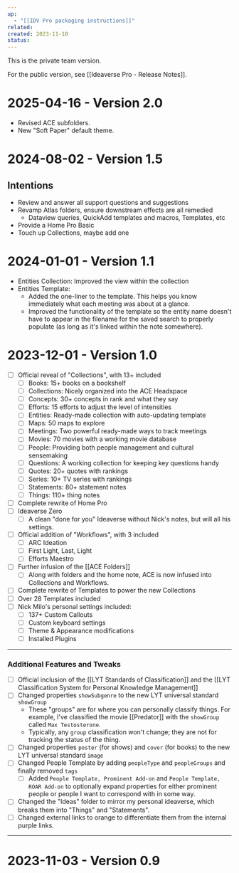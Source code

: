 ```yaml
---
up:
  - "[[IDV Pro packaging instructions]]"
related: 
created: 2023-11-10
status:
---
```

 This is the private team version. 
 
 For the public version, see [[Ideaverse Pro - Release Notes]].

# 2025-04-16 - Version 2.0

- Revised ACE subfolders.
- New "Soft Paper" default theme.


# 2024-08-02 - Version 1.5
## Intentions
- Review and answer all support questions and suggestions 
- Revamp Atlas folders, ensure downstream effects are all remedied 
	- Dataview queries, QuickAdd templates and macros, Templates, etc
- Provide a Home Pro Basic
- Touch up Collections, maybe add one

# 2024-01-01 - Version 1.1
- Entities Collection: Improved the view within the collection
- Entities Template:
	- Added the one-liner to the template. This helps you know immediately what each meeting was about at a glance. 
	- Improved the functionality of the template so the entity name doesn't have to appear in the filename for the saved search to properly populate (as long as it's linked within the note somewhere). 

# 2023-12-01 - Version 1.0
- [ ] Official reveal of "Collections", with 13+ included
	- [ ] Books: 15+ books on a bookshelf 
	- [ ] Collections: Nicely organized into the ACE Headspace
	- [ ] Concepts: 30+ concepts in rank and what they say
	- [ ] Efforts: 15 efforts to adjust the level of intensities
	- [ ] Entities: Ready-made collection with auto-updating template
	- [ ] Maps: 50 maps to explore
	- [ ] Meetings: Two powerful ready-made ways to track meetings
	- [ ] Movies: 70 movies with a working movie database
	- [ ] People: Providing both people management and cultural sensemaking
	- [ ] Questions: A working collection for keeping key questions handy
	- [ ] Quotes: 20+ quotes with rankings
	- [ ] Series: 10+ TV series with rankings
	- [ ] Statements: 80+ statement notes
	- [ ] Things: 110+ thing notes
- [ ] Complete rewrite of Home Pro
- [ ] Ideaverse Zero
	- [ ] A clean "done for you" Ideaverse without Nick's notes, but will all his settings.
- [ ] Official addition of "Workflows", with 3 included
	- [ ] ARC Ideation
	- [ ] First Light, Last, Light
	- [ ] Efforts Maestro
- [ ] Further infusion of the [[ACE Folders]]
	- [ ] Along with folders and the home note, ACE is now infused into Collections and Workflows. 
- [ ] Complete rewrite of Templates to power the new Collections
- [ ] Over 28 Templates included
- [ ] Nick Milo's personal settings included:
	- [ ] 137+ Custom Callouts
	- [ ] Custom keyboard settings
	- [ ] Theme & Appearance modifications
	- [ ] Installed Plugins 

- ---
### Additional Features and Tweaks
- [ ] Official inclusion of the [[LYT Standards of Classification]] and the [[LYT Classification System for Personal Knowledge Management]]
- [ ] Changed properties `showSubgenre` to the new LYT universal standard `showGroup`
	- These "groups" are for where you can personally classify things. For example, I've classified the movie [[Predator]] with the `showGroup` called `Max Testosterone`. 
	- Typically, any `group` classification won't change; they are not for tracking the status of the thing. 
- [ ] Changed properties `poster` (for shows) and `cover` (for books) to the new LYT universal standard `image`
- [ ] Changed People Template by adding `peopleType` and `peopleGroups` and finally removed `tags` 
	- [ ] Added `People Template, Prominent Add-on` and `People Template, ROAR Add-on` to optionally expand properties for either prominent people or people I want to correspond with in some way.
- [ ] Changed the "Ideas" folder to mirror my personal ideaverse, which breaks them into "Things" and "Statements".
- [ ] Changed external links to orange to differentiate them from the internal purple links.
- ---
# 2023-11-03 - Version 0.9
